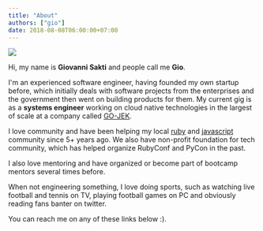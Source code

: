 ```yaml
---
title: "About"
authors: ["gio"]
date: 2018-08-08T06:00:00+07:00
---
```


![](http://res.cloudinary.com/mightygio/image/upload/c_scale,h_600,w_800/v1389916710/talks-jakartajs-december_khqjxq.jpg)

Hi, my name is **Giovanni Sakti** and people call me **Gio**.

I'm an experienced software engineer, having founded my own startup before, which initially deals with software projects from the enterprises and the government then went on building products for them. My current gig is as a **systems engineer** working on cloud native technologies in the largest of scale at a company called [GO-JEK](http://gojek.io/).

I love community and have been helping my local [ruby](http://ruby.id) and [javascript](http://jakartajs.org) community since 5+ years ago. We also have non-profit foundation for tech community, which has helped organize RubyConf and PyCon in the past.

I also love mentoring and have organized or become part of bootcamp mentors several times before.

When not engineering something, I love doing sports, such as watching live football and tennis on TV, playing football games on PC and obviously reading fans banter on twitter.

You can reach me on any of these links below :).
